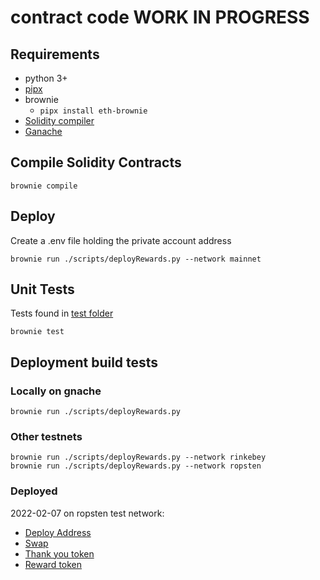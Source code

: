 # contract code WORK IN PROGRESS

## Requirements

- python 3+
- [pipx](https://pypa.github.io/pipx/installation/)
- brownie
  - `pipx install eth-brownie`
- [Solidity compiler](https://docs.soliditylang.org/en/v0.8.11/installing-solidity.html)
- [Ganache](https://trufflesuite.com/ganache/)

## Compile Solidity Contracts

`brownie compile`

## Deploy

Create a .env file holding the private account address  
  
`brownie run ./scripts/deployRewards.py --network mainnet`


## Unit Tests

Tests found in [test folder](./tests)  
  
`brownie test`

## Deployment build tests

### Locally on gnache

`brownie run ./scripts/deployRewards.py`

### Other testnets

`brownie run ./scripts/deployRewards.py --network rinkebey`  
`brownie run ./scripts/deployRewards.py --network ropsten`

### Deployed  
2022-02-07 on ropsten test network:  
- [Deploy Address](https://ropsten.etherscan.io/address/0x839901c21D20316b0DDcA205AAe53A1EbB886cf4)
- [Swap](https://ropsten.etherscan.io/address/0xd9398D03794919215A2f7191e1FaBb4C9EeCBfdD)
- [Thank you token](https://ropsten.etherscan.io/address/0x131432D246122B94FeD14873C2c05A154EC93122)
- [Reward token](https://ropsten.etherscan.io/address/0x808cF232F973CF0bBB480C27d476E6C5581bbC62)
